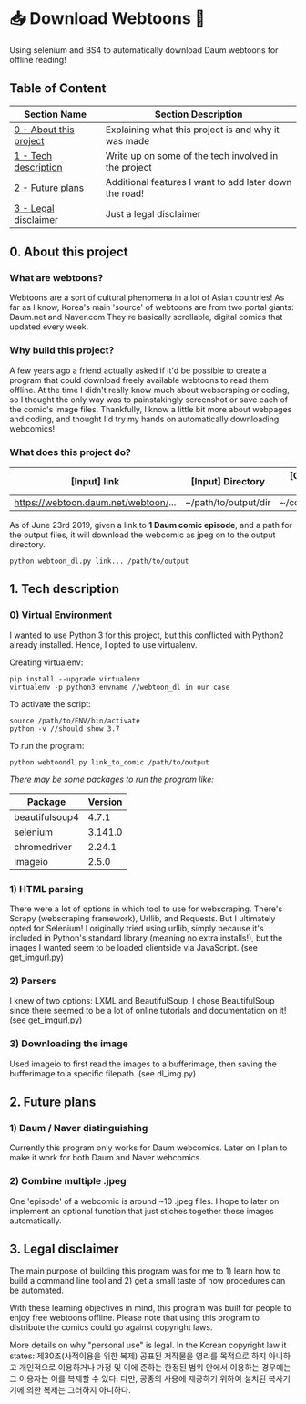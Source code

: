 # 📥 Download Webtoons 🎨
Using selenium and BS4 to automatically download Daum webtoons for offline reading!

## Table of Content

| Section Name  | Section Description |
| ------------- | ------------- |
| [0 - About this project](https://github.com/ginaahong/download_webtoons/master/README.md#0-About-this-project)  | Explaining what this project is and why it was made  |
| [1 - Tech description](https://github.com/ginaahong/download_webtoons/master/README.md#1-Tech-description)  | Write up on some of the tech involved in the project  |
| [2 - Future plans](https://github.com/ginaahong/download_webtoons/master/README.md#2-Future-plans) | Additional features I want to add later down the road! |
| [3 - Legal disclaimer](https://github.com/ginaahong/download_webtoons/master/README.md#3-Legal-disclaimer) | Just a legal disclaimer |

## 0. About this project
### What are webtoons?
  Webtoons are a sort of cultural phenomena in a lot of Asian countries! As far as I know, Korea's main 'source' of webtoons are from
  two portal giants: Daum.net and Naver.com
  They're basically scrollable, digital comics that updated every week.

### Why build this project?
  A few years ago a friend actually asked if it'd be possible to create a program that could download freely available webtoons to read them offline.
  At the time I didn't really know much about webscraping or coding, so I thought the only way was to painstakingly screenshot or save each of the comic's image files.
  Thankfully, I know a little bit more about webpages and coding, and thought I'd try my hands on automatically downloading webcomics!
  
### What does this project do?

  | [Input] link | [Input] Directory | [Output] Dir of .jpeg |
  |----|----|------|
  | https://webtoon.daum.net/webtoon/... | ~/path/to/output/dir | ~/comic_title/...jpeg |
  
  As of June 23rd 2019, given a link to **1 Daum comic episode**, and a path for the output files, it will download the webcomic as jpeg on to the output directory.
  
    python webtoon_dl.py link... /path/to/output
 

## 1. Tech description
### 0) Virtual Environment
  I wanted to use Python 3 for this project, but this conflicted with Python2 already installed. Hence, I opted to use virtualenv.
  
  Creating virtualenv:
  
    pip install --upgrade virtualenv
    virtualenv -p python3 envname //webtoon_dl in our case
    
  To activate the script:
  
    source /path/to/ENV/bin/activate
    python -v //should show 3.7
    
  To run the program:
  
    python webtoondl.py link_to_comic /path/to/output
    
  *There may be some packages to run the program like:*
  
  | Package | Version |
  |----|----|
  | beautifulsoup4 | 4.7.1 |
  | selenium | 3.141.0 |
  | chromedriver | 2.24.1 |
  | imageio | 2.5.0 |

### 1) HTML parsing
  There were a lot of options in which tool to use for webscraping. There's Scrapy (webscraping framework), Urllib, and Requests. But I ultimately opted for Selenium!
  I originally tried using urllib, simply because it's included in Python's standard library (meaning no extra installs!), but the images I wanted seem to be loaded clientside via JavaScript.
  (see get_imgurl.py)

### 2) Parsers
  I knew of two options: LXML and BeautifulSoup. I chose BeautifulSoup since there seemed to be a lot of online tutorials and documentation on it!
  (see get_imgurl.py)
  
### 3) Downloading the image
  Used imageio to first read the images to a bufferimage, then saving the bufferimage to a specific filepath.
  (see dl_img.py)


## 2. Future plans
### 1) Daum / Naver distinguishing
  Currently this program only works for Daum webcomics. Later on I plan to make it work for both Daum and Naver webcomics.
  
### 2) Combine multiple .jpeg
  One 'episode' of a webcomic is around ~10 .jpeg files. I hope to later on implement an optional function that just stiches together these images automatically.
  
## 3. Legal disclaimer
  The main purpose of building this program was for me to 1) learn how to build a command line tool and 2) get a small taste of how procedures can be automated.

  With these learning objectives in mind, this program was built for people to enjoy free webtoons offline.
  Please note that using this program to distribute the comics could go against copyright laws.
  
  More details on why "personal use" is legal.
        In the Korean copyright law it states:
        제30조(사적이용을 위한 복제) 공표된 저작물을 영리를 목적으로 하지 아니하고 개인적으로 이용하거나 가정 및 이에 준하는 한정된 범위 안에서 이용하는 경우에는 그 이용자는 이를 복제할 수 있다. 다만, 공중의 사용에 제공하기 위하여 설치된 복사기기에 의한 복제는 그러하지 아니하다.

  
  
